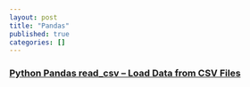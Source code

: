 ```yaml
---
layout: post
title: "Pandas"
published: true
categories: []
---
```


### [Python Pandas read_csv – Load Data from CSV Files](https://www.shanelynn.ie/python-pandas-read_csv-load-data-from-csv-files/)
